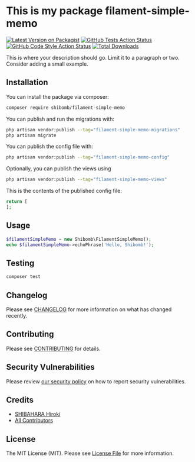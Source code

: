 # This is my package filament-simple-memo

[![Latest Version on Packagist](https://img.shields.io/packagist/v/shibomb/filament-simple-memo.svg?style=flat-square)](https://packagist.org/packages/shibomb/filament-simple-memo)
[![GitHub Tests Action Status](https://img.shields.io/github/actions/workflow/status/shibomb/filament-simple-memo/run-tests.yml?branch=main&label=tests&style=flat-square)](https://github.com/shibomb/filament-simple-memo/actions?query=workflow%3Arun-tests+branch%3Amain)
[![GitHub Code Style Action Status](https://img.shields.io/github/actions/workflow/status/shibomb/filament-simple-memo/fix-php-code-style-issues.yml?branch=main&label=code%20style&style=flat-square)](https://github.com/shibomb/filament-simple-memo/actions?query=workflow%3A"Fix+PHP+code+style+issues"+branch%3Amain)
[![Total Downloads](https://img.shields.io/packagist/dt/shibomb/filament-simple-memo.svg?style=flat-square)](https://packagist.org/packages/shibomb/filament-simple-memo)



This is where your description should go. Limit it to a paragraph or two. Consider adding a small example.

## Installation

You can install the package via composer:

```bash
composer require shibomb/filament-simple-memo
```

You can publish and run the migrations with:

```bash
php artisan vendor:publish --tag="filament-simple-memo-migrations"
php artisan migrate
```

You can publish the config file with:

```bash
php artisan vendor:publish --tag="filament-simple-memo-config"
```

Optionally, you can publish the views using

```bash
php artisan vendor:publish --tag="filament-simple-memo-views"
```

This is the contents of the published config file:

```php
return [
];
```

## Usage

```php
$filamentSimpleMemo = new Shibomb\FilamentSimpleMemo();
echo $filamentSimpleMemo->echoPhrase('Hello, Shibomb!');
```

## Testing

```bash
composer test
```

## Changelog

Please see [CHANGELOG](CHANGELOG.md) for more information on what has changed recently.

## Contributing

Please see [CONTRIBUTING](.github/CONTRIBUTING.md) for details.

## Security Vulnerabilities

Please review [our security policy](../../security/policy) on how to report security vulnerabilities.

## Credits

- [SHIBAHARA Hiroki](https://github.com/shibomb)
- [All Contributors](../../contributors)

## License

The MIT License (MIT). Please see [License File](LICENSE.md) for more information.
